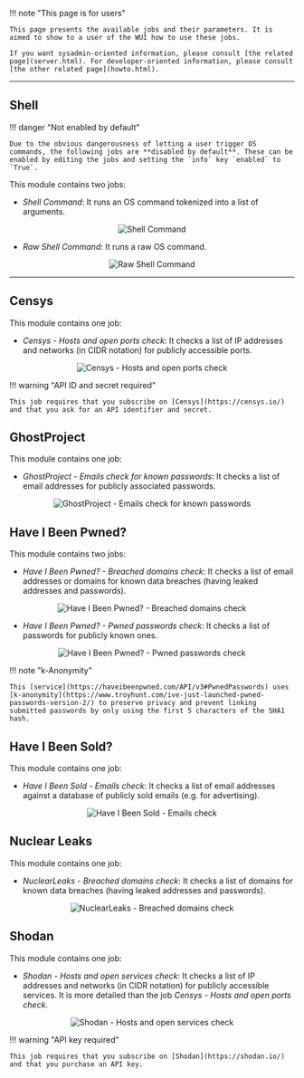 !!! note "This page is for users"
    
    This page presents the available jobs and their parameters. It is aimed to show to a user of the WUI how to use these jobs.
    
    If you want sysadmin-oriented information, please consult [the related page](server.html). For developer-oriented information, please consult [the other related page](howto.html).

-----

## Shell

!!! danger "Not enabled by default"
    
    Due to the obvious dangerousness of letting a user trigger OS commands, the following jobs are **disabled by default**. These can be enabled by editing the jobs and setting the `info` key `enabled` to `True`.


This module contains two jobs:

- *Shell Command*: It runs an OS command tokenized into a list of arguments.

<p align="center"><img src="img/job_shell-command.png" alt="Shell Command"></p>

- *Raw Shell Command*: It runs a raw OS command.

<p align="center"><img src="img/job_raw-shell-command.png" alt="Raw Shell Command"></p>

-----

## Censys

This module contains one job:

- *Censys - Hosts and open ports check*: It checks a list of IP addresses and networks (in CIDR notation) for publicly accessible ports.

<p align="center"><img src="img/job_censys-hosts-ports-check.png" alt="Censys - Hosts and open ports check"></p>

!!! warning "API ID and secret required"
    
    This job requires that you subscribe on [Censys](https://censys.io/) and that you ask for an API identifier and secret.

## GhostProject

This module contains one job:

- *GhostProject - Emails check for known passwords*: It checks a list of email addresses for publicly associated passwords.

<p align="center"><img src="img/job_ghostproject-emails-check.png" alt="GhostProject - Emails check for known passwords"></p>

## Have I Been Pwned?

This module contains two jobs:

- *Have I Been Pwned? - Breached domains check*: It checks a list of email addresses or domains for known data breaches (having leaked addresses and passwords).

<p align="center"><img src="img/job_hibp-emails-check.png" alt="Have I Been Pwned? - Breached domains check"></p>

- *Have I Been Pwned? - Pwned passwords check*: It checks a list of passwords for publicly known ones.

<p align="center"><img src="img/job_hibp-emails-check.png" alt="Have I Been Pwned? - Pwned passwords check"></p>

!!! note "k-Anonymity"
    
    This [service](https://haveibeenpwned.com/API/v3#PwnedPasswords) uses [k-anonymity](https://www.troyhunt.com/ive-just-launched-pwned-passwords-version-2/) to preserve privacy and prevent linking submitted passwords by only using the first 5 characters of the SHA1 hash.

## Have I Been Sold?

This module contains one job:

- *Have I Been Sold - Emails check*: It checks a list of email addresses against a database of publicly sold emails (e.g. for advertising).

<p align="center"><img src="img/job_hibs-emails-check.png" alt="Have I Been Sold - Emails check"></p>


## Nuclear Leaks

This module contains one job:

- *NuclearLeaks - Breached domains check*: It checks a list of domains for known data breaches (having leaked addresses and passwords).

<p align="center"><img src="img/job_nuclearleaks-domains-check.png" alt="NuclearLeaks - Breached domains check"></p>

## Shodan

This module contains one job:

- *Shodan - Hosts and open services check*: It checks a list of IP addresses and networks (in CIDR notation) for publicly accessible services. It is more detailed than the job *Censys - Hosts and open ports check*.

<p align="center"><img src="img/job_shodan-hosts-ports-check.png" alt="Shodan - Hosts and open services check"></p>

!!! warning "API key required"
    
    This job requires that you subscribe on [Shodan](https://shodan.io/) and that you purchase an API key.

